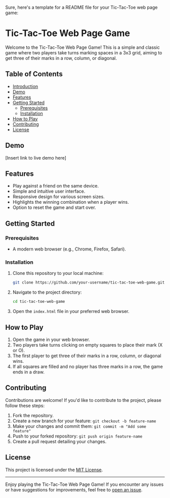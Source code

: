 Sure, here's a template for a README file for your Tic-Tac-Toe web page game:

# Tic-Tac-Toe Web Page Game

Welcome to the Tic-Tac-Toe Web Page Game! This is a simple and classic game where two players take turns marking spaces in a 3x3 grid, aiming to get three of their marks in a row, column, or diagonal.

## Table of Contents

- [Introduction](#tic-tac-toe-web-page-game)
- [Demo](#demo)
- [Features](#features)
- [Getting Started](#getting-started)
  - [Prerequisites](#prerequisites)
  - [Installation](#installation)
- [How to Play](#how-to-play)
- [Contributing](#contributing)
- [License](#license)

## Demo

[Insert link to live demo here]

## Features

- Play against a friend on the same device.
- Simple and intuitive user interface.
- Responsive design for various screen sizes.
- Highlights the winning combination when a player wins.
- Option to reset the game and start over.

## Getting Started

### Prerequisites

- A modern web browser (e.g., Chrome, Firefox, Safari).

### Installation

1. Clone this repository to your local machine:

   ```bash
   git clone https://github.com/your-username/tic-tac-toe-web-game.git
   ```

2. Navigate to the project directory:

   ```bash
   cd tic-tac-toe-web-game
   ```

3. Open the `index.html` file in your preferred web browser.

## How to Play

1. Open the game in your web browser.
2. Two players take turns clicking on empty squares to place their mark (X or O).
3. The first player to get three of their marks in a row, column, or diagonal wins.
4. If all squares are filled and no player has three marks in a row, the game ends in a draw.

## Contributing

Contributions are welcome! If you'd like to contribute to the project, please follow these steps:

1. Fork the repository.
2. Create a new branch for your feature: `git checkout -b feature-name`
3. Make your changes and commit them: `git commit -m "Add some feature"`
4. Push to your forked repository: `git push origin feature-name`
5. Create a pull request detailing your changes.

## License

This project is licensed under the [MIT License](LICENSE).

---

Enjoy playing the Tic-Tac-Toe Web Page Game! If you encounter any issues or have suggestions for improvements, feel free to [open an issue](https://github.com/your-username/tic-tac-toe-web-game/issues).
